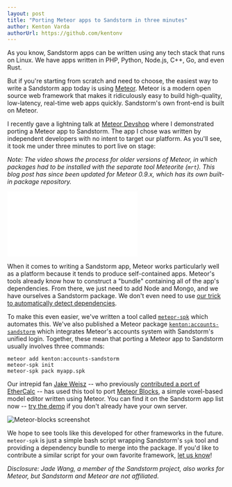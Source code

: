 ```yaml
---
layout: post
title: "Porting Meteor apps to Sandstorm in three minutes"
author: Kenton Varda
authorUrl: https://github.com/kentonv
---
```


As you know, Sandstorm apps can be written using any tech stack that runs on Linux. We have apps written in PHP, Python, Node.js, C++, Go, and even Rust.

But if you're starting from scratch and need to choose, the easiest way to write a Sandstorm app today is using [Meteor](https://www.meteor.com). Meteor is a modern open source web framework that makes it ridiculously easy to build high-quality, low-latency, real-time web apps quickly. Sandstorm's own front-end is built on Meteor.

I recently gave a lightning talk at [Meteor Devshop](https://devshop.meteor.com) where I demonstrated porting a Meteor app to Sandstorm. The app I chose was written by independent developers with no intent to target our platform. As you'll see, it took me under three minutes to port live on stage:

*Note: The video shows the process for older versions of Meteor, in which packages had to be installed with the separate tool Meteorite (`mrt`). This blog post has since been updated for Meteor 0.9.x, which has its own built-in package repository.*

<div><iframe class="youtube" src="//www.youtube.com/embed/mJpYHhqByUo" frameborder="0" allowfullscreen="true"> </iframe></div>

When it comes to writing a Sandstorm app, Meteor works particularly well as a platform because it tends to produce self-contained apps. Meteor's tools already know how to construct a "bundle" containing all of the app's dependencies. From there, we just need to add Node and Mongo, and we have ourselves a Sandstorm package. We don't even need to use [our trick to automatically detect dependencies](2014-05-12-easy-port.html).

To make this even easier, we've written a tool called [`meteor-spk`](https://sandstorm.io/meteor-spk) which automates this. We've also published a Meteor package [`kenton:accounts-sandstorm`](https://atmospherejs.com/kenton/accounts-sandstorm) which integrates Meteor's accounts system with Sandstorm's unified login. Together, these mean that porting a Meteor app to Sandstorm usually involves three commands:

    meteor add kenton:accounts-sandstorm
    meteor-spk init
    meteor-spk pack myapp.spk

Our intrepid fan [Jake Weisz](https://plus.google.com/+JakeWeisz) -- who previously [contributed a port of EtherCalc](2014-08-05-ethercalc.html) -- has used this tool to port [Meteor Blocks](https://github.com/stubailo/meteor-blocks), a simple voxel-based model editor written using Meteor. You can find it on the Sandstorm app list now -- [try the demo](https://demo.sandstorm.io) if you don't already have your own server.

![Meteor-blocks screenshot](https://sandstorm.io/apps/meteor-blocks.png)

We hope to see tools like this developed for other frameworks in the future. `meteor-spk` is just a simple bash script wrapping Sandstorm's `spk` tool and providing a dependency bundle to merge into the package. If you'd like to contribute a similar script for your own favorite framework, [let us know](https://groups.google.com/group/sandstorm-dev)!

*Disclosure: Jade Wang, a member of the Sandstorm project, also works for Meteor, but Sandstorm and Meteor are not affiliated.*
